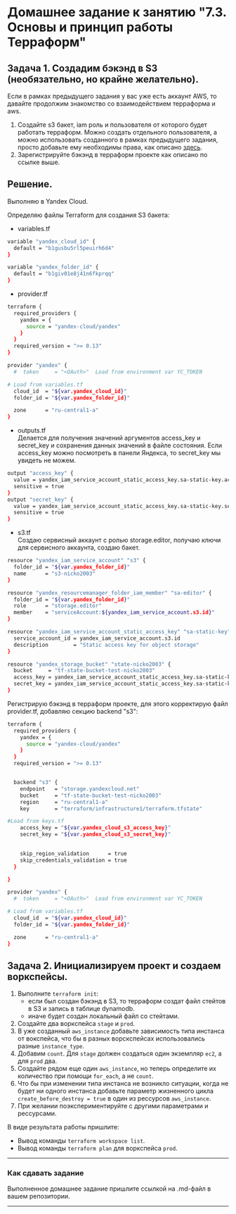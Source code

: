 # Домашнее задание к занятию "7.3. Основы и принцип работы Терраформ"

## Задача 1. Создадим бэкэнд в S3 (необязательно, но крайне желательно).

Если в рамках предыдущего задания у вас уже есть аккаунт AWS, то давайте продолжим знакомство со взаимодействием
терраформа и aws. 

1. Создайте s3 бакет, iam роль и пользователя от которого будет работать терраформ. Можно создать отдельного пользователя,
а можно использовать созданного в рамках предыдущего задания, просто добавьте ему необходимы права, как описано 
[здесь](https://www.terraform.io/docs/backends/types/s3.html).
1. Зарегистрируйте бэкэнд в терраформ проекте как описано по ссылке выше. 

## Решение.  

Выполняю в Yandex Cloud.  

Определяю файлы Terraform для создания S3 бакета:  

- variables.tf  
```bash
variable "yandex_cloud_id" {
  default = "b1gusbu5rl5peuirh6d4"
}

variable "yandex_folder_id" {
  default = "b1giv01e8j41n6fkprqq"
}

```

- provider.tf  
```bash
terraform {
  required_providers {
    yandex = {
      source = "yandex-cloud/yandex"
    }
  }
  required_version = ">= 0.13"
}

provider "yandex" {
  #  token     = "<OAuth>"  Load from environment var YC_TOKEN

# Load from variables.tf
  cloud_id  = "${var.yandex_cloud_id}"
  folder_id = "${var.yandex_folder_id}"

  zone      = "ru-central1-a"
}
```

- outputs.tf  
Делается для получения значений аргументов access_key и secret_key и сохранения данных значений в файле состояния. Если access_key можно посмотреть в панели Яндекса, то secret_key мы увидеть не можем.
```bash
output "access_key" {
  value = yandex_iam_service_account_static_access_key.sa-static-key.access_key
  sensitive = true
}
output "secret_key" {
  value = yandex_iam_service_account_static_access_key.sa-static-key.secret_key
  sensitive = true
}
```

- s3.tf  
Создаю сервисный аккаунт с ролью storage.editor, получаю ключи для сервисного аккаунта, создаю бакет.  
```bash
resource "yandex_iam_service_account" "s3" {
  folder_id = "${var.yandex_folder_id}"
  name      = "s3-nicko2003"
}

resource "yandex_resourcemanager_folder_iam_member" "sa-editor" {
  folder_id = "${var.yandex_folder_id}"
  role      = "storage.editor"
  member    = "serviceAccount:${yandex_iam_service_account.s3.id}"
}

resource "yandex_iam_service_account_static_access_key" "sa-static-key" {
  service_account_id = yandex_iam_service_account.s3.id
  description        = "Static access key for object storage"
}

resource "yandex_storage_bucket" "state-nicko2003" {
  bucket     = "tf-state-bucket-test-nicko2003"
  access_key = yandex_iam_service_account_static_access_key.sa-static-key.access_key
  secret_key = yandex_iam_service_account_static_access_key.sa-static-key.secret_key
}
```

Регистрирую бэкэнд в терраформ проекте, для этого корректирую файл provider.tf, добавляю секцию backend "s3":  
```bash
terraform {
  required_providers {
    yandex = {
      source = "yandex-cloud/yandex"
    }
  }
  required_version = ">= 0.13"


  backend "s3" {
    endpoint   = "storage.yandexcloud.net"
    bucket     = "tf-state-bucket-test-nicko2003"
    region     = "ru-central1-a"
    key        = "terraform/infrastructure1/terraform.tfstate"

#Load from keys.tf
    access_key = "${var.yandex_cloud_s3_access_key}"
    secret_key = "${var.yandex_cloud_s3_secret_key}"

 
    skip_region_validation      = true
    skip_credentials_validation = true
  }

}

provider "yandex" {
  #  token     = "<OAuth>"  Load from environment var YC_TOKEN

# Load from variables.tf
  cloud_id  = "${var.yandex_cloud_id}"
  folder_id = "${var.yandex_folder_id}"

  zone      = "ru-central1-a"
}

```

## Задача 2. Инициализируем проект и создаем воркспейсы. 

1. Выполните `terraform init`:
    * если был создан бэкэнд в S3, то терраформ создат файл стейтов в S3 и запись в таблице 
dynamodb.
    * иначе будет создан локальный файл со стейтами.  
1. Создайте два воркспейса `stage` и `prod`.
1. В уже созданный `aws_instance` добавьте зависимость типа инстанса от вокспейса, что бы в разных ворскспейсах 
использовались разные `instance_type`.
1. Добавим `count`. Для `stage` должен создаться один экземпляр `ec2`, а для `prod` два. 
1. Создайте рядом еще один `aws_instance`, но теперь определите их количество при помощи `for_each`, а не `count`.
1. Что бы при изменении типа инстанса не возникло ситуации, когда не будет ни одного инстанса добавьте параметр
жизненного цикла `create_before_destroy = true` в один из рессурсов `aws_instance`.
1. При желании поэкспериментируйте с другими параметрами и рессурсами.

В виде результата работы пришлите:
* Вывод команды `terraform workspace list`.
* Вывод команды `terraform plan` для воркспейса `prod`.  

---

### Как cдавать задание

Выполненное домашнее задание пришлите ссылкой на .md-файл в вашем репозитории.

---
